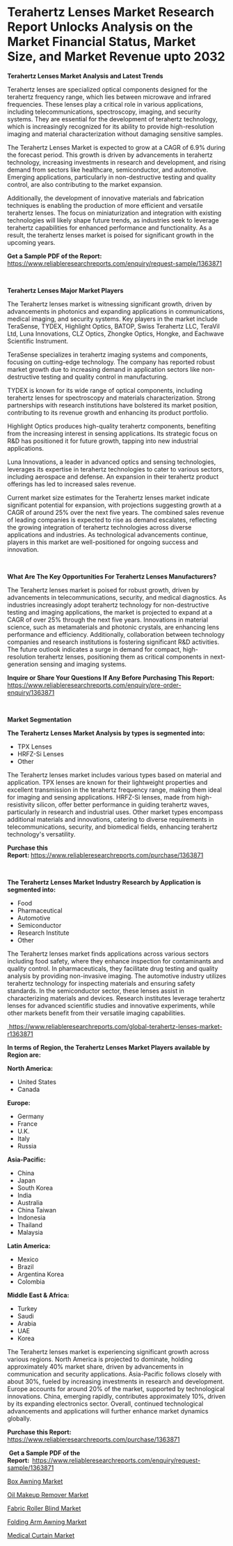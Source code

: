 <p><h1>Terahertz Lenses Market Research Report Unlocks Analysis on the Market Financial Status, Market Size, and Market Revenue upto 2032</h1></p><p><strong>Terahertz Lenses Market Analysis and Latest Trends</strong></p>
<p><p>Terahertz lenses are specialized optical components designed for the terahertz frequency range, which lies between microwave and infrared frequencies. These lenses play a critical role in various applications, including telecommunications, spectroscopy, imaging, and security systems. They are essential for the development of terahertz technology, which is increasingly recognized for its ability to provide high-resolution imaging and material characterization without damaging sensitive samples.</p><p>The Terahertz Lenses Market is expected to grow at a CAGR of 6.9% during the forecast period. This growth is driven by advancements in terahertz technology, increasing investments in research and development, and rising demand from sectors like healthcare, semiconductor, and automotive. Emerging applications, particularly in non-destructive testing and quality control, are also contributing to the market expansion. </p><p>Additionally, the development of innovative materials and fabrication techniques is enabling the production of more efficient and versatile terahertz lenses. The focus on miniaturization and integration with existing technologies will likely shape future trends, as industries seek to leverage terahertz capabilities for enhanced performance and functionality. As a result, the terahertz lenses market is poised for significant growth in the upcoming years.</p></p>
<p><strong>Get a Sample PDF of the Report:&nbsp;</strong> <a href="https://www.reliableresearchreports.com/enquiry/request-sample/1363871?utm_campaign=83&utm_medium=2&utm_source=Github&utm_content=ia&utm_term=07022025&utm_id=terahertz-lenses">https://www.reliableresearchreports.com/enquiry/request-sample/1363871</a></p>
<p>&nbsp;</p>
<p><strong>Terahertz Lenses Major Market Players</strong></p>
<p><p>The Terahertz lenses market is witnessing significant growth, driven by advancements in photonics and expanding applications in communications, medical imaging, and security systems. Key players in the market include TeraSense, TYDEX, Highlight Optics, BATOP, Swiss Terahertz LLC, TeraVil Ltd, Luna Innovations, CLZ Optics, Zhongke Optics, Hongke, and Eachwave Scientific Instrument.</p><p>TeraSense specializes in terahertz imaging systems and components, focusing on cutting-edge technology. The company has reported robust market growth due to increasing demand in application sectors like non-destructive testing and quality control in manufacturing.</p><p>TYDEX is known for its wide range of optical components, including terahertz lenses for spectroscopy and materials characterization. Strong partnerships with research institutions have bolstered its market position, contributing to its revenue growth and enhancing its product portfolio.</p><p>Highlight Optics produces high-quality terahertz components, benefiting from the increasing interest in sensing applications. Its strategic focus on R&D has positioned it for future growth, tapping into new industrial applications.</p><p>Luna Innovations, a leader in advanced optics and sensing technologies, leverages its expertise in terahertz technologies to cater to various sectors, including aerospace and defense. An expansion in their terahertz product offerings has led to increased sales revenue.</p><p>Current market size estimates for the Terahertz lenses market indicate significant potential for expansion, with projections suggesting growth at a CAGR of around 25% over the next five years. The combined sales revenue of leading companies is expected to rise as demand escalates, reflecting the growing integration of terahertz technologies across diverse applications and industries. As technological advancements continue, players in this market are well-positioned for ongoing success and innovation.</p></p>
<p>&nbsp;</p>
<p><strong>What Are The Key Opportunities For Terahertz Lenses Manufacturers?</strong></p>
<p><p>The Terahertz lenses market is poised for robust growth, driven by advancements in telecommunications, security, and medical diagnostics. As industries increasingly adopt terahertz technology for non-destructive testing and imaging applications, the market is projected to expand at a CAGR of over 25% through the next five years. Innovations in material science, such as metamaterials and photonic crystals, are enhancing lens performance and efficiency. Additionally, collaboration between technology companies and research institutions is fostering significant R&D activities. The future outlook indicates a surge in demand for compact, high-resolution terahertz lenses, positioning them as critical components in next-generation sensing and imaging systems.</p></p>
<p><strong>Inquire or Share Your Questions If Any Before Purchasing This Report:</strong> <a href="https://www.reliableresearchreports.com/enquiry/pre-order-enquiry/1363871?utm_campaign=83&utm_medium=2&utm_source=Github&utm_content=ia&utm_term=07022025&utm_id=terahertz-lenses">https://www.reliableresearchreports.com/enquiry/pre-order-enquiry/1363871</a></p>
<p>&nbsp;</p>
<p><strong>Market Segmentation</strong></p>
<p><strong>The Terahertz Lenses Market Analysis by types is segmented into:</strong></p>
<p><ul><li>TPX Lenses</li><li>HRFZ-Si Lenses</li><li>Other</li></ul></p>
<p><p>The Terahertz lenses market includes various types based on material and application. TPX lenses are known for their lightweight properties and excellent transmission in the terahertz frequency range, making them ideal for imaging and sensing applications. HRFZ-Si lenses, made from high-resistivity silicon, offer better performance in guiding terahertz waves, particularly in research and industrial uses. Other market types encompass additional materials and innovations, catering to diverse requirements in telecommunications, security, and biomedical fields, enhancing terahertz technology's versatility.</p></p>
<p><strong>Purchase this Report:&nbsp;</strong><a href="https://www.reliableresearchreports.com/purchase/1363871?utm_campaign=83&utm_medium=2&utm_source=Github&utm_content=ia&utm_term=07022025&utm_id=terahertz-lenses">https://www.reliableresearchreports.com/purchase/1363871</a></p>
<p>&nbsp;</p>
<p><strong>The Terahertz Lenses Market Industry Research by Application is segmented into:</strong></p>
<p><ul><li>Food</li><li>Pharmaceutical</li><li>Automotive</li><li>Semiconductor</li><li>Research Institute</li><li>Other</li></ul></p>
<p><p>The Terahertz lenses market finds applications across various sectors including food safety, where they enhance inspection for contaminants and quality control. In pharmaceuticals, they facilitate drug testing and quality analysis by providing non-invasive imaging. The automotive industry utilizes terahertz technology for inspecting materials and ensuring safety standards. In the semiconductor sector, these lenses assist in characterizing materials and devices. Research institutes leverage terahertz lenses for advanced scientific studies and innovative experiments, while other markets benefit from their versatile imaging capabilities.</p></p>
<p><a href="https://www.reliableresearchreports.com/global-terahertz-lenses-market-r1363871?utm_campaign=83&utm_medium=2&utm_source=Github&utm_content=ia&utm_term=07022025&utm_id=terahertz-lenses">&nbsp;https://www.reliableresearchreports.com/global-terahertz-lenses-market-r1363871</a></p>
<p><strong>In terms of Region, the Terahertz Lenses Market Players available by Region are:</strong></p>
<p>
    <p> <strong> North America: </strong>
        <ul>
            <li>United States</li>
            <li>Canada</li>
        </ul>
        </p> 
    <p> <strong> Europe: </strong>
        <ul>
            <li>Germany</li>
            <li>France</li>
            <li>U.K.</li>
            <li>Italy</li>
            <li>Russia</li>
        </ul>
        </p> 
    <p> <strong> Asia-Pacific: </strong>
        <ul>
            <li>China</li>
            <li>Japan</li>
            <li>South Korea</li>
            <li>India</li>
            <li>Australia</li>
            <li>China Taiwan</li>
            <li>Indonesia</li>
            <li>Thailand</li>
            <li>Malaysia</li>
        </ul>
        </p> 
    <p> <strong> Latin America: </strong>
        <ul>
            <li>Mexico</li>
            <li>Brazil</li>
            <li>Argentina Korea</li>
            <li>Colombia</li>
        </ul>
        </p> 
    <p> <strong> Middle East & Africa: </strong>
        <ul>
            <li>Turkey</li>
            <li>Saudi</li>
            <li>Arabia</li>
            <li>UAE</li>
            <li>Korea</li>
        </ul>
    </p>
    </p>
<p><p>The Terahertz lenses market is experiencing significant growth across various regions. North America is projected to dominate, holding approximately 40% market share, driven by advancements in communication and security applications. Asia-Pacific follows closely with about 30%, fueled by increasing investments in research and development. Europe accounts for around 20% of the market, supported by technological innovations. China, emerging rapidly, contributes approximately 10%, driven by its expanding electronics sector. Overall, continued technological advancements and applications will further enhance market dynamics globally.</p></p>
<p><strong>Purchase this Report: </strong><a href="https://www.reliableresearchreports.com/purchase/1363871?utm_campaign=83&utm_medium=2&utm_source=Github&utm_content=ia&utm_term=07022025&utm_id=terahertz-lenses">https://www.reliableresearchreports.com/purchase/1363871</a></p>
<p>&nbsp;<strong>Get a Sample PDF of the Report:&nbsp;&nbsp;</strong><a href="https://www.reliableresearchreports.com/enquiry/request-sample/1363871?utm_campaign=83&utm_medium=2&utm_source=Github&utm_content=ia&utm_term=07022025&utm_id=terahertz-lenses">https://www.reliableresearchreports.com/enquiry/request-sample/1363871</a></p>
<p><strong></strong></p>
<p><p><a href="https://github.com/memorirummy/Market-Research-Report-List-1/blob/main/box-awning-market.md?utm_campaign=83&utm_medium=2&utm_source=Github&utm_content=ia&utm_term=07022025&utm_id=terahertz-lenses">Box Awning Market</a></p><p><a href="https://github.com/xanaanenkaly/Market-Research-Report-List-1/blob/main/oil-makeup-remover-market.md?utm_campaign=83&utm_medium=2&utm_source=Github&utm_content=ia&utm_term=07022025&utm_id=terahertz-lenses">Oil Makeup Remover Market</a></p><p><a href="https://github.com/alasmyayock/Market-Research-Report-List-1/blob/main/fabric-roller-blind-market.md?utm_campaign=83&utm_medium=2&utm_source=Github&utm_content=ia&utm_term=07022025&utm_id=terahertz-lenses">Fabric Roller Blind Market</a></p><p><a href="https://github.com/phumlaaijem/Market-Research-Report-List-1/blob/main/folding-arm-awning-market.md?utm_campaign=83&utm_medium=2&utm_source=Github&utm_content=ia&utm_term=07022025&utm_id=terahertz-lenses">Folding Arm Awning Market</a></p><p><a href="https://github.com/eusoffyhanty/Market-Research-Report-List-1/blob/main/medical-curtain-market.md?utm_campaign=83&utm_medium=2&utm_source=Github&utm_content=ia&utm_term=07022025&utm_id=terahertz-lenses">Medical Curtain Market</a></p></p>